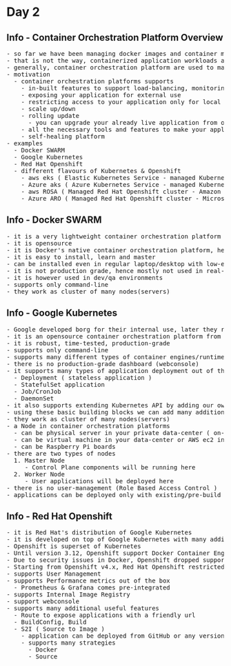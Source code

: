 # Day 2

## Info - Container Orchestration Platform Overview
<pre>
- so far we have been managing docker images and container manually
- that is not the way, containerized application workloads are managed in the industry
- generally, container orchestration platform are used to managed your containerized applications
- motivation
  - container orchestration platforms supports 
    - in-built features to support load-balancing, monitoring
    - exposing your application for external use
    - restricting access to your application only for local access
    - scale up/down
    - rolling update
      - you can upgrade your already live application from one version to other without any downtime
    - all the necessary tools and features to make your application Highly Available(HA)
    - self-healing platform
- examples
  - Docker SWARM
  - Google Kubernetes
  - Red Hat Openshift
  - different flavours of Kubernetes & Openshift
    - aws eks ( Elastic Kubernetes Service - managed Kubernetes cluster from Amazon )
    - Azure aks ( Azure Kubernetes Service - managed Kubernetes cluster from Microsoft )
    - aws ROSA ( Managed Red Hat Openshift cluster - Amazon )
    - Azure ARO ( Managed Red Hat Openshift cluster - Microsoft )
</pre>


## Info - Docker SWARM
<pre>
- it is a very lightweight container orchestration platform from Docker Inc organization
- it is opensource
- it is Docker's native container orchestration platform, hence support only Docker 
- it is easy to install, learn and master
- can be installed even in regular laptop/desktop with low-end configuration
- it is not production grade, hence mostly not used in real-world applications
- it is however used in dev/qa environments
- supports only command-line
- they work as cluster of many nodes(servers)
</pre>

## Info - Google Kubernetes
<pre>
- Google developed borg for their internal use, later they revamped borg and created kubernetes and made it opensource
- it is an opensource container orchestration platform from Google
- it is robust, time-tested, production-grade
- supports only command-line
- supports many different types of container engines/runtimes
- there is no production-grade dashboard (webconsole)
- it supports many types of application deployment out of the box
  - Deployment ( stateless application )
  - StatefulSet application
  - Job/CronJob
  - DaemonSet
- it also supports extending Kubernetes API by adding our own custom resources
- using these basic building blocks we can add many additional features on top of Kubernetes
- they work as cluster of many nodes(servers)
- a Node in container orchestration platforms
  - can be physical server in your private data-center ( on-prem server )
  - can be virtual machine in your data-center or AWS ec2 instance or Azure VM
  - can be Raspberry Pi boards
- there are two types of nodes
  1. Master Node
     - Control Plane components will be running here
  2. Worker Node
     - User applications will be deployed here
- there is no user-management (Role Based Access Control )
- applications can be deployed only with existing/pre-build container images
</pre>

## Info - Red Hat Openshift
<pre>
- it is Red Hat's distribution of Google Kubernetes
- it is developed on top of Google Kubernetes with many additional features
- Openshift is superset of Kubernetes
- Until version 3.12, Openshift support Docker Container Engine and runC container runtime by default
- Due to security issues in Docker, Openshift dropped support for Docker and instead they started support Podman Container Engine with CRI-O container runtime
- Starting from Openshift v4.x, Red Hat Openshift restricted the Operating System that can be installed in Master and Worker Nodes
- supports User Management
- supports Performance metrics out of the box
  - Prometheus & Grafana comes pre-integrated
- supports Internal Image Registry
- support webconsole
- supports many additional useful features
  - Route to expose applications with a friendly url
  - BuildConfig, Build
  - S2I ( Source to Image )
    - application can be deployed from GitHub or any version control repository
    - supports many strategies
      - Docker
      - Source
</pre>
